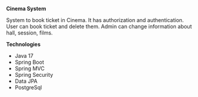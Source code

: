 **Cinema System**

System to book ticket in Cinema. It has authorization and authentication. User can book ticket and delete them. Admin can change information about hall, session, films.

**Technologies**

* Java 17
* Spring Boot
* Spring MVC
* Spring Security
* Data JPA
* PostgreSql

